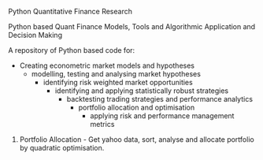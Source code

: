Python Quantitative Finance Research

Python based Quant Finance Models, Tools and Algorithmic Application and Decision Making

A repository of Python based code for:

 - Creating econometric market models and hypotheses
    - modelling, testing and analysing market hypotheses
        - identifying risk weighted market opportunities
           - identifying and applying statistically robust strategies
               - backtesting trading strategies and performance analytics 
                  - portfolio allocation and optimisation
                     - applying risk and performance management metrics  
                  
  
  1. Portfolio Allocation - Get yahoo data, sort, analyse and allocate portfolio by quadratic optimisation.
        
